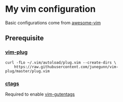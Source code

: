 # My vim configuration

Basic configurations come from [awesome-vim](https://github.com/akrawchyk/awesome-vim)

## Prerequisite
### [vim-plug](https://github.com/junegunn/vim-plug)
```
curl -fLo ~/.vim/autoload/plug.vim --create-dirs \
    https://raw.githubusercontent.com/junegunn/vim-plug/master/plug.vim
```

### [ctags](https://github.com/universal-ctags/ctags)
Required to enable [vim-gutentags](https://github.com/ludovicchabant/vim-gutentags)
